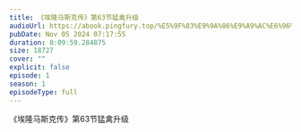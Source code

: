 ```yaml
---
title: 《埃隆马斯克传》第63节猛禽升级
audioUrl: https://abook.pingfury.top/%E5%9F%83%E9%9A%86%E9%A9%AC%E6%96%AF%E5%85%8B%E4%BC%A0-64-%E7%AC%AC63%E8%8A%82%E7%8C%9B%E7%A6%BD%E5%8D%87%E7%BA%A7-eabu3w12.mp3
pubDate: Nov 05 2024 07:17:55
duration: 0:09:59.284875
size: 18727
cover: ""
explicit: false
episode: 1
season: 1
episodeType: full
---
```

《埃隆马斯克传》第63节猛禽升级